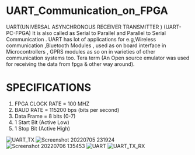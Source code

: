 # UART_Communication_on_FPGA
UART(UNIVERSAL ASYNCHRONOUS RECEIVER TRANSMITTER ) (UART-PC-FPGA) It is also called as Serial to Parallel and Parallel to Serial Communication .
UART has lot of applications for e.g,Wireless communication ,Bluetooth Modules , used as on board interface in Microcontrollers , GPRS modules as so 
on in varieties of other communication systems too.
Tera term (An Open source emulator was used for receiving the data from fpga &amp; other way around).

# SPECIFICATIONS 
  1. FPGA CLOCK RATE = 100 MHZ
  2. BAUD RATE = 115200 bps (bits per second)
  3. Data Frame = 8 bits (0-7)
  4. 1 Start Bit (Active Low)
  5. 1 Stop Bit  (Active High)

![UART_TX](https://user-images.githubusercontent.com/98638973/180699047-45537141-8183-48c6-baec-c644bcf2d810.jpg)
![Screenshot 20220705 231924](https://user-images.githubusercontent.com/98638973/180699056-31ca30ed-d99e-4634-b9ee-4a0f8efcceac.jpg)
![Screenshot 20220706 135453](https://user-images.githubusercontent.com/98638973/180699121-f7f8d5f7-11ec-4ef0-bf1e-6ef992add56b.jpg)
![UART](https://user-images.githubusercontent.com/98638973/180699131-5f5bedb9-6182-41cd-84c5-15fa3b6a4c1b.jpg)
![UART_TX_RX](https://user-images.githubusercontent.com/98638973/180699134-654f886b-38f2-4e5d-a534-c77ff544c854.jpg)
